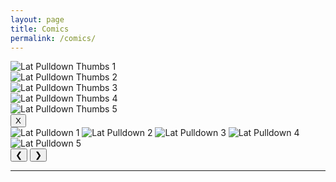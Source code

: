 ```yaml
---
layout: page
title: Comics
permalink: /comics/
---
```


<div class="slideshow" id="lat_pulldown">
<!-- Thumbnail Gallery -->
<div class="thumbnail-gallery">
  <div class="thumbnail" data-index="0">
    <img src="../images/comics/Lat_Pulldown/Lat_Pulldown_1.PNG" alt="Lat Pulldown Thumbs 1">
  </div>
  <div class="thumbnail" data-index="1">
    <img src="../images/comics/Lat_Pulldown/Lat_Pulldown_2.PNG" alt="Lat Pulldown Thumbs 2">
  </div>
  <div class="thumbnail" data-index="2">
    <img src="../images/comics/Lat_Pulldown/Lat_Pulldown_3.PNG" alt="Lat Pulldown Thumbs 3">
  </div>
  <div class="thumbnail" data-index="3">
    <img src="../images/comics/Lat_Pulldown/Lat_Pulldown_4.PNG" alt="Lat Pulldown Thumbs 4">
  </div>
  <div class="thumbnail" data-index="4">
    <img src="../images/comics/Lat_Pulldown/Lat_Pulldown_5.PNG" alt="Lat Pulldown Thumbs 5">
  </div>
</div>

<!-- Full-size Image Viewer (initially hidden) -->
<div class="full-size-gallery">
  <button class="close-gallery">X</button>
  <div class="image-container">
    <img class="full-image" src="../images/comics/Lat_Pulldown/Lat_Pulldown_1.png" alt="Lat Pulldown 1">
    <img class="full-image" src="../images/comics/Lat_Pulldown/Lat_Pulldown_2.png" alt="Lat Pulldown 2">
    <img class="full-image" src="../images/comics/Lat_Pulldown/Lat_Pulldown_3.png" alt="Lat Pulldown 3">
    <img class="full-image" src="../images/comics/Lat_Pulldown/Lat_Pulldown_4.png" alt="Lat Pulldown 4">
    <img class="full-image" src="../images/comics/Lat_Pulldown/Lat_Pulldown_5.png" alt="Lat Pulldown 5">
  </div>
  <button class="prev-image">&#10094;</button>
  <button class="next-image">&#10095;</button>
</div>
</div>

---







<script src="https://code.jquery.com/jquery-3.6.0.min.js"></script>
<script src="../gallery.js"></script>
